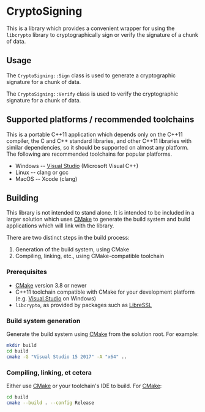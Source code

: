 # CryptoSigning

This is a library which provides a convenient wrapper for using the `libcrypto`
library to cryptographically sign or verify the signature of a chunk of data.

## Usage

The `CryptoSigning::Sign` class is used to generate a cryptographic signature
for a chunk of data.

The `CryptoSigning::Verify` class is used to verify the cryptographic signature
for a chunk of data.

## Supported platforms / recommended toolchains

This is a portable C++11 application which depends only on the C++11 compiler,
the C and C++ standard libraries, and other C++11 libraries with similar
dependencies, so it should be supported on almost any platform.  The following
are recommended toolchains for popular platforms.

* Windows -- [Visual Studio](https://www.visualstudio.com/) (Microsoft Visual C++)
* Linux -- clang or gcc
* MacOS -- Xcode (clang)

## Building

This library is not intended to stand alone.  It is intended to be included in a larger solution which uses [CMake](https://cmake.org/) to generate the build system and build applications which will link with the library.

There are two distinct steps in the build process:

1. Generation of the build system, using CMake
2. Compiling, linking, etc., using CMake-compatible toolchain

### Prerequisites

* [CMake](https://cmake.org/) version 3.8 or newer
* C++11 toolchain compatible with CMake for your development platform (e.g. [Visual Studio](https://www.visualstudio.com/) on Windows)
* `libcrypto`, as provided by packages such as
  [LibreSSL](https://github.com/rhymu8354/LibreSSL.git)

### Build system generation

Generate the build system using [CMake](https://cmake.org/) from the solution root.  For example:

```bash
mkdir build
cd build
cmake -G "Visual Studio 15 2017" -A "x64" ..
```

### Compiling, linking, et cetera

Either use [CMake](https://cmake.org/) or your toolchain's IDE to build.
For [CMake](https://cmake.org/):

```bash
cd build
cmake --build . --config Release
```
